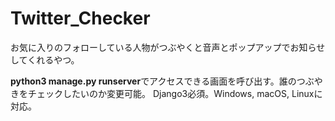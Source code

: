 # Twitter_Checker
お気に入りのフォローしている人物がつぶやくと音声とポップアップでお知らせしてくれるやつ。

**python3 manage.py runserver**でアクセスできる画面を呼び出す。誰のつぶやきをチェックしたいのか変更可能。
Django3必須。Windows, macOS, Linuxに対応。
